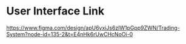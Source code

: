 # User Interface Link

https://www.figma.com/design/apU6yxiJs6zlW1pGpp9ZWN/Trading-System?node-id=135-2&t=E4nHk6rUwCHcNoOi-0
